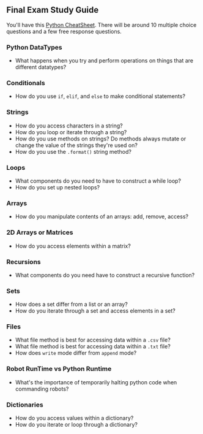 ## Final Exam Study Guide

You'll have this
[Python CheatSheet](file:///Users/Kuang/Downloads/beginners_python_cheat_sheet_pcc%20(5).pdf). There will be around 10 multiple choice questions and a few free response questions.

### Python DataTypes
- What happens when you try and perform operations on things that are different datatypes?

### Conditionals
- How do you use `if`, `elif`, and `else` to make conditional statements?

### Strings
- How do you access characters in a string?
- How do you loop or iterate through a string?
- How do you use methods on strings? Do methods always mutate or change the value of the strings they're used on?
- How do you use the `.format()` string method?

### Loops
- What components do you need to have to construct a while loop?
- How do you set up nested loops?

### Arrays
- How do you manipulate contents of an arrays: add, remove, access?

### 2D Arrays or Matrices
- How do you access elements within a matrix?

### Recursions
- What components do you need have to  construct a recursive function?

### Sets
- How does a set differ from a list or an array?
- How do you iterate through a set and access elements in a set?

### Files
- What file method is best for accessing data within a `.csv` file?
- What file method is best for accessing data within a `.txt` file?
- How does `write` mode differ from `append` mode?

### Robot RunTime vs Python Runtime
- What's the importance of temporarily halting python code when commanding robots?

### Dictionaries
- How do you access values within a dictionary?
- How do you iterate or loop through a dictionary?
